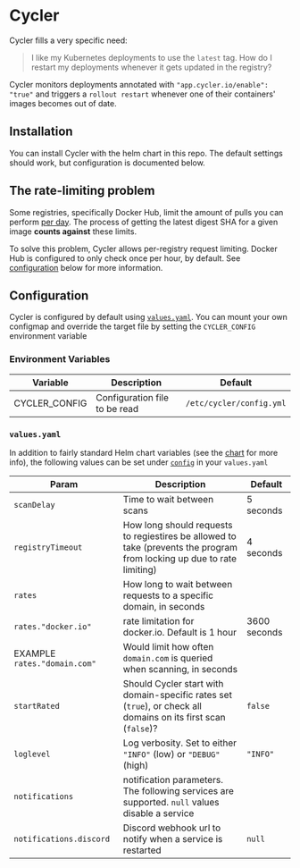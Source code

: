# Cycler

Cycler fills a very specific need:

> I like my Kubernetes deployments to use the `latest` tag. How do I 
> restart my deployments whenever it gets updated in the registry?

Cycler monitors deployments annotated with `"app.cycler.io/enable": "true"` and triggers
a `rollout restart` whenever one of their containers' images becomes out of date.

## Installation

You can install Cycler with the helm chart in this repo. The default settings should work,
but configuration is documented below.

## The rate-limiting problem

Some registries, specifically Docker Hub, limit the amount of pulls you can perform [per day](https://docs.docker.com/docker-hub/download-rate-limit/).
The process of getting the latest digest SHA for a given image **counts against** these limits.

To solve this problem, Cycler allows per-registry request limiting. Docker Hub is configured
to only check once per hour, by default. See [configuration](Configuration) below for more
information.

## Configuration

Cycler is configured by default using [`values.yaml`](./helm/cycler/values.yaml).
You can mount your own configmap and override the target file by setting the
`CYCLER_CONFIG` environment variable

### Environment Variables

| Variable | Description | Default
|-|-|-|
| CYCLER_CONFIG | Configuration file to be read | `/etc/cycler/config.yml`

### `values.yaml`
In addition to fairly standard Helm chart variables (see the [chart](./helm/cycler) for more info), the following values can be set under [`config`](./helm/cycler/values.yaml#L114) in your `values.yaml`

| Param | Description | Default
|-|-|-|
| `scanDelay` | Time to wait between scans | 5 seconds
| `registryTimeout` | How long should requests to regiestires be allowed to take (prevents the program from locking up due to rate limiting) | 4 seconds
| `rates` | How long to wait between requests to a specific domain, in seconds
| `rates."docker.io"` | rate limitation for docker.io. Default is 1 hour | 3600 seconds
| EXAMPLE `rates."domain.com"` | Would limit how often `domain.com` is queried when scanning, in seconds |
| `startRated` | Should Cycler start with domain-specific rates set (`true`), or check all domains on its first scan (`false`)? | `false`
| `loglevel` | Log verbosity. Set to either `"INFO"` (low) or `"DEBUG"` (high) | `"INFO"`
| `notifications` | notification parameters. The following services are supported. `null` values disable a service
| `notifications.discord` | Discord webhook url to notify when a service is restarted | `null`